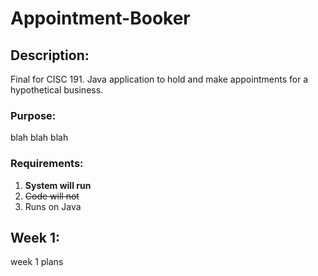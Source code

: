 # Appointment-Booker
## Description:
Final for CISC 191. Java application to hold and make appointments for a hypothetical business.

### Purpose:
blah blah blah

### Requirements:
1. **System will run**
2. ~~Code will not~~
3. Runs on Java

## Week 1:
week 1 plans
